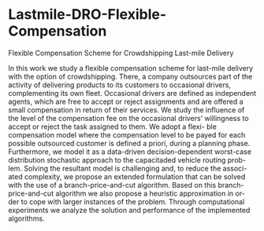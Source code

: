 # Lastmile-DRO-Flexible-Compensation
 Flexible Compensation Scheme for Crowdshipping Last-mile Delivery

In this work we study a flexible compensation scheme for last-mile
delivery with the option of crowdshipping. There, a company outsources
part of the activity of delivering products to its customers to occasional
drivers, complementing its own fleet. Occasional drivers are defined as
independent agents, which are free to accept or reject assignments and
are offered a small compensation in return of their services. We study the
influence of the level of the compensation fee on the occasional drivers’
willingness to accept or reject the task assigned to them. We adopt a flexi-
ble compensation model where the compensation level to be payed for each
possible outsourced customer is defined a priori, during a planning phase.
Furthermore, we model it as a data-driven decision-dependent worst-case
distribution stochastic approach to the capacitaded vehicle routing prob-
lem. Solving the resultant model is challenging and, to reduce the associ-
ated complexity, we propose an extended formulation that can be solved
with the use of a branch-price-and-cut algorithm. Based on this branch-
price-and-cut algorithm we also propose a heuristic approximation in or-
der to cope with larger instances of the problem. Through computational
experiments we analyze the solution and performance of the implemented
algorithms.

